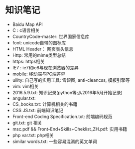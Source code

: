 # 知识笔记
* Baidu Map API
* C : c语言相关
* CountryCode-master: 世界国家信息库
* font: unicode自带的图标库
* HTML Header： 网页表头信息
* Http: 常用的mime类型总结
* https: https相关
* IE7 : ie7和ie8与现在浏览器的差异
* mobile: 移动端与PC端差异
* uility: 自己写的实用工具: 雪碧图, anti-cleancss, 模板引擎等
* vim: vim相关
* 2016.5.9.txt: 知识记录(python等;从2016年5月开始记录)
* angular.txt: 
* CS_books.txt: 计算机相关的书籍
* CSS JS.txt:  前端知识笔记
* Front-end Coding Specification.txt: 前端编码规范
* git.txt: git 相关
* msc.pdf && Front-End+Skills+Cheklist_ZH.pdf: 实用书籍
* php var.txt: php相关
* similar words.txt: 一些容易混淆的英文单词
